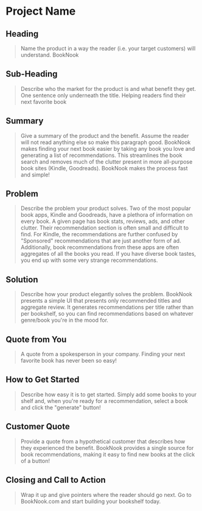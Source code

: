 # Project Name #

<!--
> This material was originally posted [here](http://www.quora.com/What-is-Amazons-approach-to-product-development-and-product-management). It is reproduced here for posterities sake.

There is an approach called "working backwards" that is widely used at Amazon. They work backwards from the customer, rather than starting with an idea for a product and trying to bolt customers onto it. While working backwards can be applied to any specific product decision, using this approach is especially important when developing new products or features.

For new initiatives a product manager typically starts by writing an internal press release announcing the finished product. The target audience for the press release is the new/updated product's customers, which can be retail customers or internal users of a tool or technology. Internal press releases are centered around the customer problem, how current solutions (internal or external) fail, and how the new product will blow away existing solutions.

If the benefits listed don't sound very interesting or exciting to customers, then perhaps they're not (and shouldn't be built). Instead, the product manager should keep iterating on the press release until they've come up with benefits that actually sound like benefits. Iterating on a press release is a lot less expensive than iterating on the product itself (and quicker!).

If the press release is more than a page and a half, it is probably too long. Keep it simple. 3-4 sentences for most paragraphs. Cut out the fat. Don't make it into a spec. You can accompany the press release with a FAQ that answers all of the other business or execution questions so the press release can stay focused on what the customer gets. My rule of thumb is that if the press release is hard to write, then the product is probably going to suck. Keep working at it until the outline for each paragraph flows.

Oh, and I also like to write press-releases in what I call "Oprah-speak" for mainstream consumer products. Imagine you're sitting on Oprah's couch and have just explained the product to her, and then you listen as she explains it to her audience. That's "Oprah-speak", not "Geek-speak".

Once the project moves into development, the press release can be used as a touchstone; a guiding light. The product team can ask themselves, "Are we building what is in the press release?" If they find they're spending time building things that aren't in the press release (overbuilding), they need to ask themselves why. This keeps product development focused on achieving the customer benefits and not building extraneous stuff that takes longer to build, takes resources to maintain, and doesn't provide real customer benefit (at least not enough to warrant inclusion in the press release).
 -->

## Heading ##
  > Name the product in a way the reader (i.e. your target customers) will understand.
  BookNook

## Sub-Heading ##
  > Describe who the market for the product is and what benefit they get. One sentence only underneath the title.
  Helping readers find their next favorite book

## Summary ##
  > Give a summary of the product and the benefit. Assume the reader will not read anything else so make this paragraph good.
  BookNook makes finding your next book easier by taking any book you love and generating
  a list of recommendations. This streamlines the book search and removes much of the clutter
  present in more all-purpose book sites (Kindle, Goodreads). BookNook makes the process
  fast and simple!

## Problem ##
  > Describe the problem your product solves.
  Two of the most popular book apps, Kindle and Goodreads, have a plethora of information
  on every book. A given page has book stats, reviews, ads, and other clutter. Their recommendation section is often small and difficult to find. For Kindle, the recommendations are further confused by "Sponsored" recommendations that are just another form of ad. Additionally, book recommendations from these apps are often aggregates of all the books you read. If you have diverse book tastes, you end up with some very strange recommendations.

## Solution ##
  > Describe how your product elegantly solves the problem.
  BookNook presents a simple UI that presents only recommended titles and aggregate review. It generates recommendations per title rather than per bookshelf, so you can find recommendations based on whatever genre/book you're in the mood for.

## Quote from You ##
  > A quote from a spokesperson in your company.
  Finding your next favorite book has never been so easy!

## How to Get Started ##
  > Describe how easy it is to get started.
  Simply add some books to your shelf and, when you're ready for a recommendation, select a book and click the "generate" button!

## Customer Quote ##
  > Provide a quote from a hypothetical customer that describes how they experienced the benefit.
  BookNook provides a single source for book recommendations, making it easy to find new books at the click of a button!

## Closing and Call to Action ##
  > Wrap it up and give pointers where the reader should go next.
  Go to BookNook.com and start building your bookshelf today.
